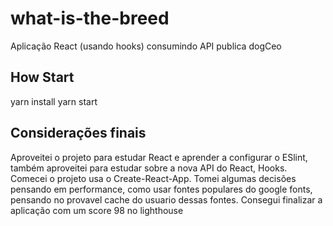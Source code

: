 # what-is-the-breed

Aplicação React (usando hooks) consumindo API publica dogCeo

## How Start

yarn install
yarn start

## Considerações finais
 
 Aproveitei o projeto para estudar React e aprender a configurar o ESlint, 
 também aproveitei para estudar sobre a nova API do React, Hooks.
 Comecei o projeto usa o Create-React-App.
 Tomei algumas decisões pensando em performance, como usar fontes populares do google fonts,
 pensando no provavel cache do usuario dessas fontes.
 Consegui finalizar a aplicação com um score 98 no lighthouse
